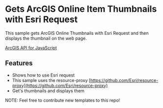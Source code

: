 # Gets ArcGIS Online Item Thumbnails with Esri Request

This sample gets ArcGIS Online Thumbnails with Esri Request and then displays the thumbnail on the web page.

[ArcGIS API for JavaScript](https://developers.arcgis.com/javascript/)


## Features

* Shows how to use Esri request
* This sample uses the resource-proxy [https://github.com/Esri/resource-proxy](https://github.com/Esri/resource-proxy)
* Get's thumbnails and displays them 


NOTE: Feel free to contribute new templates to this repo!
